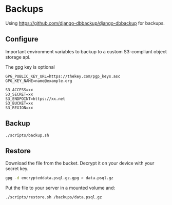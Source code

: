 # Backups

Using https://github.com/django-dbbackup/django-dbbackup for backups.

## Configure

Important environment variables to backup to a custom S3-compliant object storage api.

The gpg key is optional

```
GPG_PUBLIC_KEY_URL=https://thekey.com/pgp_keys.asc
GPG_KEY_NAME=name@example.org

S3_ACCESS=xx
S3_SECRET=xx
S3_ENDPOINT=https://xx.net
S3_BUCKET=xx
S3_REGION=xx
```

## Backup

```
./scripts/backup.sh
```

## Restore

Download the file from the bucket.
Decrypt it on your device with your secret key.

```bash
gpg -d encrypteddata.psql.gz.gpg > data.psql.gz
```

Put the file to your server in a mounted volume and:

```bash
./scripts/restore.sh /backups/data.psql.gz
```
